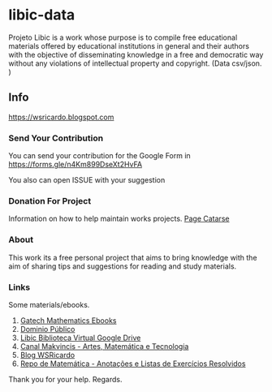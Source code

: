 # libic-data
Projeto Libic is a work whose purpose is to compile free educational materials offered by educational institutions in general and their authors with the objective of disseminating knowledge in a free and democratic way without any violations of intellectual property and copyright. (Data csv/json. )

## Info


https://wsricardo.blogspot.com



### Send Your Contribution

You can send your contribution for the Google Form in https://forms.gle/n4Km899DseXt2HvFA

You also can open ISSUE with your suggestion


### Donation For Project

Information on how to help maintain works projects. 
[Page Catarse ](https://www.catarse.me/makvincis)

### About

This work its a free personal project that aims to bring knowledge  with the aim of sharing tips and suggestions for reading and study materials.

### Links

Some materials/ebooks.

1. [Gatech Mathematics Ebooks](https://people.math.gatech.edu/~cain/textbooks/onlinebooks.html)
2. [Dominio Público](http://www.dominiopublico.gov.br/)
3. [Libic Biblioteca Virtual Google Drive](https://drive.google.com/drive/folders/11HN5KKEHTcUZVfn38KmLsg8iiZTOGH92?usp=sharing)
4. [Canal Makvincis - Artes, Matemática e Tecnologia](https://www.youtube.com/channel/UCoOdEvMxIKc4z2P0zkqjBFA)
5. [Blog WSRicardo](https://wsricardo.blogspot.com)
6. [Repo de Matemática - Anotações e Listas de Exercícios Resolvidos](https://github.com/wsricardo/matematica)


Thank you for your help.
Regards.
